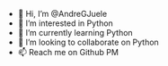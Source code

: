 - 👋 Hi, I’m @AndreGJuele
- 👀 I’m interested in Python
- 🌱 I’m currently learning Python
- 💞️ I’m looking to collaborate on Python
- 📫 Reach me on Github PM

<!---
AndreGJuele/AndreGJuele is a ✨ special ✨ repository because its `README.md` (this file) appears on your GitHub profile.
You can click the Preview link to take a look at your changes.
--->
